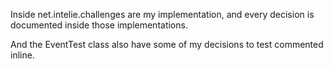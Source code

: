 Inside net.intelie.challenges are my implementation, and every decision is documented inside those implementations.

And the EventTest class also have some of my decisions to test commented inline.